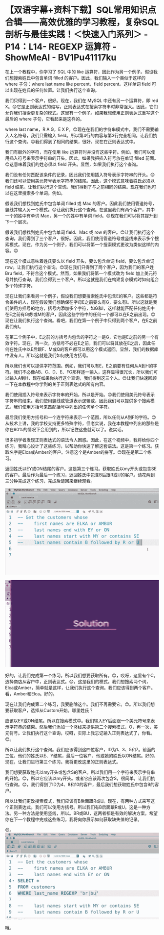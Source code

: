 # 【双语字幕+资料下载】SQL常用知识点合辑——高效优雅的学习教程，复杂SQL剖析与最佳实践！＜快速入门系列＞ - P14：L14- REGEXP 运算符 - ShowMeAI - BV1Pu41117ku

在上一个教程中，你学习了 SQL 中的 like 运算符，因此作为另一个例子。假设我们想搜索姓氏中包含单词 filled 的客户。因此，我们输入一个类似于这样的 where 子句：where last name like percent，field percent。这样单词 field 可以出现在姓氏的任何位置。让我们执行这个查询。

我们只得到一个客户，很好。现在，我们在 MySQL 中还有另一个运算符，即 red X。😊它是正则表达式的缩写，正则表达式在搜索字符串时非常强大。因此，它们允许我们搜索更复杂的模式。这里有一个例子。如果我想使用正则表达式重写这个最后的 where 子句，它看起来是这样的。

where last name，R A G，E X P。😊现在在我们的字符串模式中，我们不需要输入人名符号，我们只需输入 field。所以第4行的内容与第3行完全相同。让我们执行这个查询。😊我们得到了相同的结果，很好。现在在正则表达式中。

我们有额外的字符，而在使用 like 运算符时并没有这些字符。例如，我们可以使用插入符号来表示字符串的开头。因此，如果我把插入符号放在单词 filled 前面。😊这意味着我们的姓必须以 field 开头。显然，如果我们执行这个查询。

我们没有任何匹配该条件的记录，因此我们使用插入符号表示字符串的开头。😊我们还可以使用美元符号表示字符串的结尾。因此，这个模式意味着姓氏必须以 field 结尾。让我们执行这个查询。我们得到了与之前相同的结果。现在我们也可以在这里搜索多个单词。例如。

假设我们想找到姓氏中包含单词 filled 或 Mac 的客户。因此我们使用管道符号，竖线并输入另一个模式。😊让我们执行这个查询。在这里我们有两个客户，其中一个的姓中有单词 Mac，另一个的姓中有单词 field。😊现在我们可以将其提升到下一个层次。

假设我们想找到姓氏中包含单词 field、Mac 或 row 的客户。😊让我们执行这个查询。我们得到了三个客户，很好。因此，我们使用管道符号或竖线来表示多个搜索模式。现在，作为另一个例子，我们可以将第一个搜索模式更改为类似这样的内容。😊

现在这个模式意味着姓氏要么以 field 开头，要么包含单词 field，要么包含单词 row。让我们执行这个查询。😊现在我们只得到了两个客户，因为我们的客户姓 Bru field，不符合这个模式。然而，如果我们将第一个模式改为 field 加上美元符号并执行查询，我们会得到三个客户。所以这就是我们在构建复杂模式时如何组合多个特殊字符。

现在让我们来看另一个例子，假设我们想要搜索姓氏中包含E的客户。这些都是符合条件的人，现在假设我们想确保在字母E之前要么有G，要么有I。所以这就是我们使用方括号的地方，括号内添加多个字符，如G和I，这样就能匹配任何姓氏中在E之前有G或I或M的客户，因此这些字符中的任何一个都可以在E之前出现。😊现在让我们执行这个查询。看吧，我们在第一个例子中只得到两个客户，在E之前我们有I。

在第二个例子中，E之前的方括号内包含的字符之一是G，它也是E之前的另一个有效字符。现在，再一次，方括号不必在E之前，我们可以将其放在E之后，因此任何在姓氏中以E后跟F、M或Q的客户都可以用这个模式返回。显然，我们的数据库中没有人。所以这就是我们如何使用方括号。

所以我们也可以提供字符范围。例如，我们可以有E，E之前要有任何从A到H的字符。我们不必像AB、C、D、E、FG那样逐一输入，这样显得很冗长，所以我们可以输入A到H，现在如果你执行这个查询，我们得到这三个人。😊让我们快速回顾一下在本教程中你学到的关于正则表达式的所有内容。

我们使用插入符号来表示字符串的开始，所以是开始。😊我们使用美元符号表示字符串的结束。我们使用竖线或管道表示逻辑或，因此我们可以提供多个搜索模式。我们使用方括号来匹配括号中列出的任何单个字符。

最后我们使用方括号和一个连字符来表示一个范围，所以任何从A到F的字符。😊从技术上讲，我的学校支持更多特殊字符，但老实说，我在本教程中列出的那些是你在90%的情况下会用到的，所以记住这些就可以了。说实话。

很多初学者发现正则表达式的语法令人困惑。因此，在这个视频中，我将给你四个练习，我精心设计了这些练习，以帮助你快速了解这套语法。这是第一个练习。获取名字是Elca或Amber的客户。注意这个是Amber的拼写。😊现在是第二个练习。

返回姓氏以EY或ON结尾的客户。这是第三个练习。获取姓氏以my开头或包含SE的客户。最后作为最后一个练习，返回姓氏中包含B后跟R或U的客户。请花两到三分钟完成这个练习，完成后请回来继续观看。

![](img/8d0f5cdee26cc78209f65c1aaae9a244_1.png)

![](img/8d0f5cdee26cc78209f65c1aaae9a244_2.png)

好的，让我们完成第一个练习。所以我们想要获取所有。😊，哎呀，这里有个C。选择商店从客户中，正则表达式。😊，这是我们的模式。我们想搜索两个词，Elca或Amber，简单就是这样，让我们执行这个查询。我们应该得到两个客户。看，Amber和Elca。好的。

现在让我们完成第二个练习，我要删除这个。我们不再需要它。😊。所以我们想要获取客户，选择从Custom开始。哪里姓氏？

应该以EY或ON结尾。所以在搜索模式中。我们输入EY后面跟一个美元符号来表示字符串的结束。然后我们添加一个竖线来提供第二个搜索模式，O，再一次，美元符号。让我们执行这个查询，哎呀，实际上我忘记输入正则表达式了，你看。😊。

所以让我们执行这个查询。我们应该得到这四位客户，ID为1、3、5和7。前面的三位，他们的姓氏以E、Y结尾，最后一位客户，他或她的姓氏以ON结尾。好的，现在，让我们进行第三个练习。我将更改这里的正则表达式。

我们想要获取姓氏以my开头或包含S的客户。所以我们用一个字符来表示字符串的开始。😊，所以它应该以my开头。或者它应该再次包含S，很简单，让我们执行查询。😊，我们得到了ID为4、8和10的客户，最后我们想获取姓氏中包含B的客户。

所以让我们更改搜索模式，我们应该有B后面跟R或U。现在，有两种方式来写这个正则表达式。我们可以使用方括号。所以我们有B后面跟R或U。这是一种方法。另一种方法是使用竖线，所以。BR或BU，这两者都是有效的解决方案。希望你在下一个教程中完成这些练习，我将向你展示如何获取缺失值的记录。

😊。![](img/8d0f5cdee26cc78209f65c1aaae9a244_4.png)

哦。

